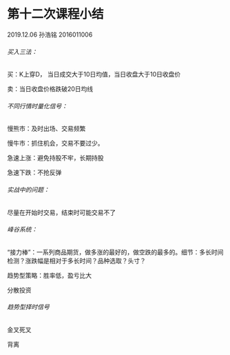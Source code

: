 # 第十二次课程小结

2019.12.06  孙浩铭  2016011006

###### 买入三法：

买：K上穿D， 当日成交大于10日均值，当日收盘大于10日收盘价

卖：当日收盘价格跌破20日均线

###### 不同行情时量化信号：

慢熊市：及时出场、交易频繁

慢牛市：抓住机会，交易不要过少。

急速上涨：避免持股不牢，长期持股

急速下跌：不抢反弹

###### 实战中的问题：

尽量在开始时交易，结束时可能交易不了

###### 峰谷系统：

“接力棒”：一系列商品期货，做多涨的最好的，做空跌的最多的。细节：多长时间检测？涨跌幅是相对于多长时间？品种选取？头寸？

趋势型策略：胜率低，盈亏比大

分散投资

###### 趋势型择时信号

金叉死叉

背离
